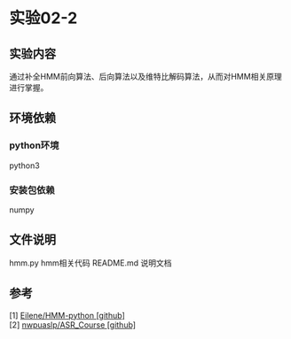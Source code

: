 # 实验02-2
## 实验内容
通过补全HMM前向算法、后向算法以及维特比解码算法，从而对HMM相关原理进行掌握。
## 环境依赖
### python环境
python3  
### 安装包依赖
numpy
## 文件说明
hmm.py hmm相关代码
README.md 说明文档

## 参考
[1] [Eilene/HMM-python [github]](https://github.com/Eilene/HMM-python/blob/master/HMM.py)  
[2] [nwpuaslp/ASR_Course [github]](https://github.com/nwpuaslp/ASR_Course/tree/master/04-HMM)